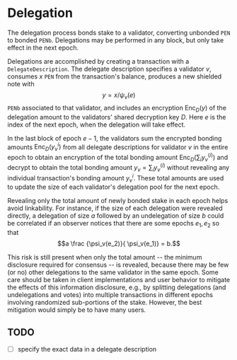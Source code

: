 # Delegation

The delegation process bonds stake to a validator, converting unbonded `PEN` to bonded `PENb`. Delegations may be performed in any block, but only take effect in the next epoch.

Delegations are accomplished by creating a transaction with a `DelegateDescription`.  The delegate description specifies a validator $v$, consumes $x$ `PEN` from the transaction's balance, produces a new shielded note with $$y = x / \psi_v(e)$$ `PENb` associated to that validator, and includes an encryption
$\operatorname{Enc}_D(y)$ of the delegation amount to the validators' shared decryption key $D$.  Here $e$ is the index of the next epoch, when the delegation will take effect. 

In the last block of epoch $e-1$, the validators sum the encrypted bonding amounts $\operatorname{Enc}_D(y_v^{i})$ from all delegate descriptions for validator $v$ in the entire epoch to obtain
an encryption of the total bonding amount $\operatorname{Enc}_D(\sum_i y_v^{(i)})$ and decrypt to obtain the total bonding amount $y_v = \sum_i y_v^{(i)}$ without revealing any individual transaction's bonding amount $y_v^{i}$.  These total amounts are used to update the size of each validator's delegation pool for the next epoch.

Revealing only the total amount of newly bonded stake in each epoch helps avoid linkability.
For instance, if the size of each delegation were revealed directly, a delegation of size $a$ followed by an undelegation of size $b$ could be correlated if an observer notices that there are some epochs $e_1, e_2$ so that $$a \frac {\psi_v(e_2)}{ \psi_v(e_1)} = b.$$

This risk is still present when only the total amount -- the minimum disclosure required for consensus -- is revealed, because there may be few (or no) other delegations to the same validator in the same epoch. Some care should be taken in client implementations and user behavior to mitigate the effects of this information disclosure, e.g., by splitting delegations (and undelegations and votes) into multiple transactions in different epochs involving randomized sub-portions of the stake.  However, the best mitigation would simply be to have many users.


## TODO

- [ ] specify the exact data in a delegate description